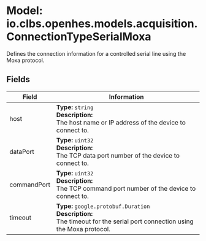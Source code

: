 # Model: io.clbs.openhes.models.acquisition.ConnectionTypeSerialMoxa

Defines the connection information for a controlled serial line using the Moxa protocol.

## Fields

| Field | Information |
| --- | --- |
| host | <b>Type:</b> `string`<br><b>Description:</b><br>The host name or IP address of the device to connect to. |
| dataPort | <b>Type:</b> `uint32`<br><b>Description:</b><br>The TCP data port number of the device to connect to. |
| commandPort | <b>Type:</b> `uint32`<br><b>Description:</b><br>The TCP command port number of the device to connect to. |
| timeout | <b>Type:</b> `google.protobuf.Duration`<br><b>Description:</b><br>The timeout for the serial port connection using the Moxa protocol. |


